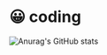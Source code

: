 # 😀 coding

![Anurag's GitHub stats](https://github-readme-stats.vercel.app/api?username=Elricyo&show_icons=true&theme=highcontrast)
